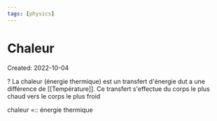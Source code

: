 ```yaml
---
tags: [physics] 
---
```

# Chaleur
Created: 2022-10-04

?
La chaleur (énergie thermique) est un transfert d'énergie dut a une différence de [[Température]]. Ce transfert s'effectue du corps le plus chaud vers le corps le plus froid
<!--SR:!2023-05-09,83,170-->

chaleur =:: énergie thermique
<!--SR:!2023-06-06,145,264-->
